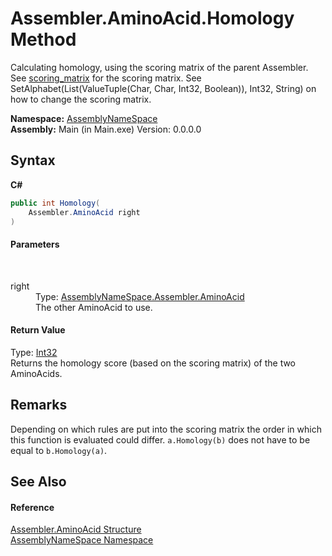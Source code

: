 # Assembler.AminoAcid.Homology Method 
 

Calculating homology, using the scoring matrix of the parent Assembler. See <a href="a1cd89b5-a491-35b8-eef9-7c57139c7f3d">scoring_matrix</a> for the scoring matrix. See SetAlphabet(List(ValueTuple(Char, Char, Int32, Boolean)), Int32, String) on how to change the scoring matrix.

**Namespace:**&nbsp;<a href="6bcc80ef-5cfd-db5f-1eb2-7297d1c16397">AssemblyNameSpace</a><br />**Assembly:**&nbsp;Main (in Main.exe) Version: 0.0.0.0

## Syntax

**C#**<br />
``` C#
public int Homology(
	Assembler.AminoAcid right
)
```


#### Parameters
&nbsp;<dl><dt>right</dt><dd>Type: <a href="6c08d832-b4a6-5a74-e503-fb03127f8c59">AssemblyNameSpace.Assembler.AminoAcid</a><br />The other AminoAcid to use.</dd></dl>

#### Return Value
Type: <a href="http://msdn2.microsoft.com/en-us/library/td2s409d" target="_blank">Int32</a><br />Returns the homology score (based on the scoring matrix) of the two AminoAcids.

## Remarks
Depending on which rules are put into the scoring matrix the order in which this function is evaluated could differ. `a.Homology(b)` does not have to be equal to `b.Homology(a)`.

## See Also


#### Reference
<a href="6c08d832-b4a6-5a74-e503-fb03127f8c59">Assembler.AminoAcid Structure</a><br /><a href="6bcc80ef-5cfd-db5f-1eb2-7297d1c16397">AssemblyNameSpace Namespace</a><br />